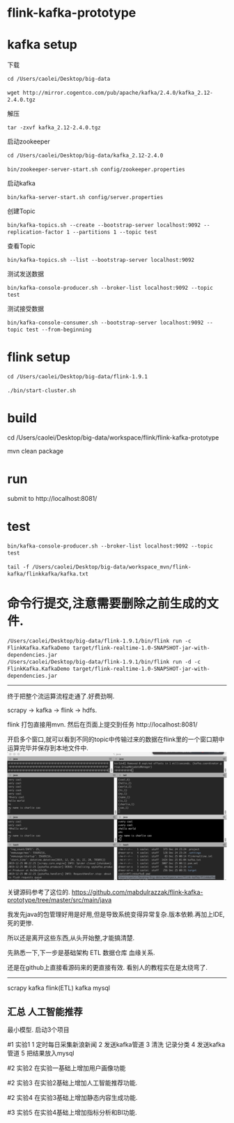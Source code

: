 # flink-kafka-prototype


# kafka setup

下载
```
cd /Users/caolei/Desktop/big-data

wget http://mirror.cogentco.com/pub/apache/kafka/2.4.0/kafka_2.12-2.4.0.tgz
```

解压
```
tar -zxvf kafka_2.12-2.4.0.tgz
```

启动zookeeper
```
cd /Users/caolei/Desktop/big-data/kafka_2.12-2.4.0

bin/zookeeper-server-start.sh config/zookeeper.properties
```

启动kafka
```
bin/kafka-server-start.sh config/server.properties
```

创建Topic
```
bin/kafka-topics.sh --create --bootstrap-server localhost:9092 --replication-factor 1 --partitions 1 --topic test
```
查看Topic
```
bin/kafka-topics.sh --list --bootstrap-server localhost:9092
```
测试发送数据
```
bin/kafka-console-producer.sh --broker-list localhost:9092 --topic test
```
测试接受数据
```
bin/kafka-console-consumer.sh --bootstrap-server localhost:9092 --topic test --from-beginning
```

# flink setup

```
cd /Users/caolei/Desktop/big-data/flink-1.9.1

./bin/start-cluster.sh
```

# build 

cd /Users/caolei/Desktop/big-data/workspace/flink/flink-kafka-prototype

mvn clean package

# run

submit to http://localhost:8081/

# test
```
bin/kafka-console-producer.sh --broker-list localhost:9092 --topic test

tail -f /Users/caolei/Desktop/big-data/workspace_mvn/flink-kafka/flinkkafka/kafka.txt
```

# 命令行提交,注意需要删除之前生成的文件.
```
/Users/caolei/Desktop/big-data/flink-1.9.1/bin/flink run -c FlinkKafka.KafkaDemo target/flink-realtime-1.0-SNAPSHOT-jar-with-dependencies.jar
/Users/caolei/Desktop/big-data/flink-1.9.1/bin/flink run -d -c FlinkKafka.KafkaDemo target/flink-realtime-1.0-SNAPSHOT-jar-with-dependencies.jar
```
---

终于把整个流运算流程走通了.好费劲啊.

scrapy -> kafka -> flink -> hdfs.

flink 打包直接用mvn. 然后在页面上提交到任务
http://localhost:8081/

开启多个窗口,就可以看到不同的topic中传输过来的数据在flink里的一个窗口期中运算完毕并保存到本地文件中.
![](./res/Snip20191225_7.png "cool")

关键源码参考了这位的.
https://github.com/mabdulrazzak/flink-kafka-prototype/tree/master/src/main/java

我发先java的包管理好用是好用,但是导致系统变得异常复杂.版本依赖.再加上IDE,死的更惨.

所以还是离开这些东西,从头开始整,才能搞清楚.

先熟悉一下,下一步是基础架构 ETL 数据仓库 血缘关系.

还是在github上直接看源码来的更直接有效. 看别人的教程实在是太绕弯了.


----

scrapy kafka flink(ETL) kafka mysql

汇总
人工智能推荐
----
最小模型.
启动3个项目

#1 实验1
1 定时每日采集新浪新闻
2 发送kafka管道
3 清洗 记录分类
4 发送kafka管道
5 把结果放入mysql

#2 实验2
在实验一基础上增加用户画像功能

#2 实验3
在实验2基础上增加人工智能推荐功能.

#2 实验4
在实验3基础上增加静态内容生成功能.

#3 实验5
在实验4基础上增加指标分析和BI功能.